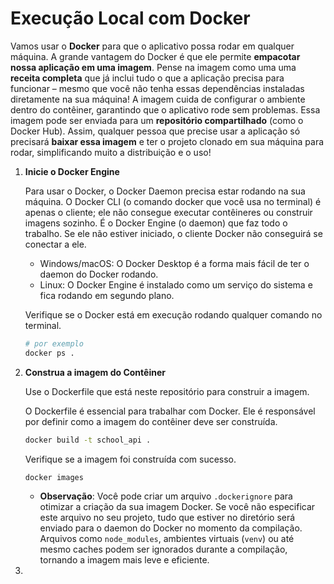 # Execução Local com Docker

Vamos usar o **Docker** para que o aplicativo possa rodar em qualquer máquina. A grande vantagem do Docker é que ele permite **empacotar nossa aplicação em uma imagem**. Pense na imagem como uma uma **receita completa** que já inclui tudo o que a aplicação precisa para funcionar – mesmo que você não tenha essas dependências instaladas diretamente na sua máquina! A imagem cuida de configurar o ambiente dentro do contêiner, garantindo que o aplicativo rode sem problemas. Essa imagem pode ser enviada para um **repositório compartilhado** (como o Docker Hub). Assim, qualquer pessoa que precise usar a aplicação só precisará **baixar essa imagem** e ter o projeto clonado em sua máquina para rodar, simplificando muito a distribuição e o uso!

1. **Inicie o Docker Engine**

   Para usar o Docker, o Docker Daemon precisa estar rodando na sua máquina. O Docker CLI (o comando docker que você usa no terminal) é apenas o cliente; ele não       consegue executar contêineres ou construir imagens sozinho. É o Docker Engine (o daemon) que faz todo o trabalho. Se ele não estiver iniciado, o cliente Docker      não conseguirá se conectar a ele.

   - Windows/macOS: O Docker Desktop é a forma mais fácil de ter o daemon do Docker rodando.
   - Linux: O Docker Engine é instalado como um serviço do sistema e fica rodando em segundo plano.

   Verifique se o Docker está em execução rodando qualquer comando no terminal.

    ```sh
    # por exemplo
    docker ps .
    ```
2. **Construa a imagem do Contêiner**

   Use o Dockerfile que está neste repositório para construir a imagem.

   O Dockerfile é essencial para trabalhar com Docker. Ele é responsável por definir como a imagem do contêiner deve ser construída.

    ```sh
    docker build -t school_api .
    ```

   Verifique se a imagem foi construída com sucesso.

    ```sh
    docker images
    ```

    - **Observação**: Você pode criar um arquivo `.dockerignore` para otimizar a criação da sua imagem Docker. Se você não especificar este arquivo no seu               projeto, tudo que estiver no diretório será enviado para o daemon do Docker no momento da compilação. Arquivos como `node_modules`, ambientes virtuais             (`venv`) ou até mesmo caches podem ser ignorados durante a compilação, tornando a imagem mais leve e eficiente.

3. 
   
